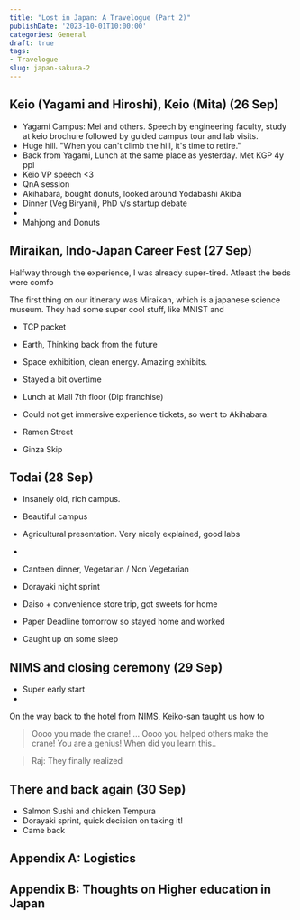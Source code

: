 ```yaml
---
title: "Lost in Japan: A Travelogue (Part 2)"
publishDate: '2023-10-01T10:00:00'
categories: General
draft: true
tags:
- Travelogue
slug: japan-sakura-2
---
```


## Keio (Yagami and Hiroshi), Keio (Mita) (26 Sep)

- Yagami Campus: Mei and others. Speech by engineering faculty, study at keio brochure followed by guided campus tour and lab visits. 
- Huge hill. "When you can't climb the hill, it's time to retire."
- Back from Yagami, Lunch at the same place as yesterday. Met KGP 4y ppl
- Keio VP speech <3
- QnA session
- Akihabara, bought donuts, looked around Yodabashi Akiba
- Dinner (Veg Biryani), PhD v/s startup debate
- 
- Mahjong and Donuts

## Miraikan, Indo-Japan Career Fest (27 Sep)

Halfway through the experience, I was already super-tired. Atleast the beds were
comfo

The first thing on our itinerary was Miraikan, which is a japanese science 
museum. They had some super cool stuff, like MNIST and 

- TCP packet
- Earth, Thinking back from the future
- Space exhibition, clean energy. Amazing exhibits.
- Stayed a bit overtime
- Lunch at Mall 7th floor (Dip franchise)

- Could not get immersive experience tickets, so went to Akihabara.
- Ramen Street
- Ginza Skip

## Todai (28 Sep)

- Insanely old, rich campus. 
- Beautiful campus
- Agricultural presentation. Very nicely explained, good labs
- 
- Canteen dinner, Vegetarian / Non Vegetarian

- Dorayaki night sprint
- Daiso + convenience store trip, got sweets for home
- Paper Deadline tomorrow so stayed home and worked
- Caught up on some sleep

## NIMS and closing ceremony (29 Sep)

- Super early start
- 

On the way back to the hotel from NIMS, Keiko-san taught us how to 


> Oooo you made the crane!
> ...
> Oooo you helped others make the crane! 
> You are a genius! When did you learn this..

> Raj: They finally realized

## There and back again (30 Sep)

- Salmon Sushi and chicken Tempura
- Dorayaki sprint, quick decision on taking it!
- Came back 

## Appendix A: Logistics

## Appendix B: Thoughts on Higher education in Japan
